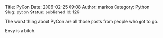 Title: PyCon
Date: 2006-02-25 09:08
Author: markos
Category: Python
Slug: pycon
Status: published
Id: 129

<div>
 <p>
  The worst thing about PyCon are all those posts from people who got to go.
 </p>
 <p>
  Envy is a bitch.
 </p>
</div>
